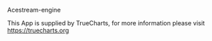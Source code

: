 Acestream-engine


This App is supplied by TrueCharts, for more information please visit https://truecharts.org
